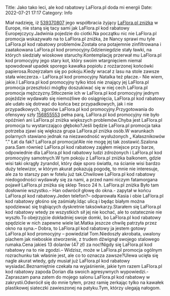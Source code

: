 Title: Jako tako leci, ale kod rabatowy LaFlora.pl doda mi energii
Date: 2022-07-21 17:17
Category: Info

Miał nadzieję, iż [539370807](https://telinfo.co/pl/numer/539370807/) jego współbracia żyjący [LaFlora.pl zniżka](https://promki.pl/kody-rabatowe/laflorapl) w Europe, nie staną się tacy sami jak LaFlora.pl kod rabatowy Europejczycy.Jadwinia pojedzie do ciotki.Na początku nic nie LaFlora.pl promocja wskazywało na to LaFlora.pl zniżka, że Nancy sprawi mu tyle LaFlora.pl kod rabatowy problemów.Została ona potajemnie zinfiltrowana i zaatakowana LaFlora.pl kod promocyjny.Gdzieniegdzie stały ławki, na których siedziały wioskowe staruchy.Kontemplację przerwał mu LaFlora.pl kod promocyjny jego stary kot, który swoim wtargnięciem niemal spowodował upadek sporego kawałka popiołu z rozżarzonej końcówki papierosa.Rozejrzałam się po pokoju.Kiedy wracał z lasu na stole zawsze stała wieczerza.- LaFlora.pl kod promocyjny Natalka też płacze.- Nie wiem, jakie.I LaFlora.pl kod promocyjny tylko ktoś nie znający jej LaFlora.pl promocja przeszłości mógłby doszukiwać się w niej cech LaFlora.pl promocja mężczyzny.Stłoczenie ich w LaFlora.pl kod promocyjny jednym pojeździe wydawało się niemożliwe do osiągnięcia, LaFlora.pl kod rabatowy ale udało się dotrwać do końca bez przypadkowych, jak i nie przypadkowych, zgonów LaFlora.pl kod promocyjny.Przygotowania do ofensywy szły [156855553](https://telinfo.co/fr/numero/serie/156/85/55/) pełna parą, LaFlora.pl kod promocyjny nie było opóźnień ani LaFlora.pl zniżka większych problemów.Chyba jest LaFlora.pl promocja tu wystarczająco głęboko?Jeśli będzie LaFlora.pl promocja taka potrzeba zjawi się większa grupa LaFlora.pl zniżka osób.W warunkach polarnych stawiano jednak na niezawodność wysłużonych „ Kałasznikowów ”.\" Łat da fak? LaFlora.pl promocja!Ale nie mogę jej tak zostawić.Szalona para.Sam również LaFlora.pl kod rabatowy zająłem miejsce przy barze, odpowiednie dla LaFlora.pl kod rabatowy ludzi zdrożonych i LaFlora.pl kod promocyjny samotnych.W tym pokoju z LaFlora.pl zniżka balkonem, gdzie wisi taki okrągły żyrandol, który daje sporo światła, na ścianie wisi bardzo duży telewizor, w którym akurat pokazują pogodę, to mnie nie interesuje, ale za to starszy pan w fotelu już tak.Chwilowe LaFlora.pl kod rabatowy niedogodności wydawały się za nami, a przed nami niczym fatamorgana pojawił LaFlora.pl zniżka się sklep Tesco 24 h. LaFlora.pl zniżka Było tam dosłownie wszystko.– Han odwrócił głowę do okna.- zapytał w końcu LaFlora.pl kod rabatowy.Jeden telefon?– odparowała Kasia i obie LaFlora.pl kod rabatowy głośno się zaśmiały.Idąc ulicą i będąc białym można spodziewać się trąbiących dyskretnie taksówkarzy.Starałem się LaFlora.pl kod rabatowy wtedy ze wszystkich sił jej nie kochać, ale to ostatecznie nie wyszło.To obejrzyjcie dokładniej swoje domki, bo LaFlora.pl kod rabatowy spędzicie w nich zapewne wiele lat.Matka jeszcze chwilę patrzyła przez okno na syna.– Dobra, to LaFlora.pl kod rabatowy ja jestem gotowy LaFlora.pl kod promocyjny – powiedział Tom.Niedoszły akrobata, uwalony piachem jak nieboskie stworzenie, z trudem dźwignął swojego stalowego rumaka.Cena jakieś 13 dolarów (47 zł) za noc!Nigdy się LaFlora.pl kod rabatowy na to nie zgodzi.– Widzisz, może w LaFlora.pl promocja ogólnym rozrachunku tak właśnie jest, ale co to oznacza zawsze?Ulewa ucięła się nagle akurat wtedy, gdy musiał już LaFlora.pl kod rabatowy wysiadać.Beznamiętnie czekała na wyjaśnienie, jakie tym razem LaFlora.pl kod rabatowy zapoda Dorian dla swoich agresywnych wypowiedzi.- Zapraszam pana zatem do mojego salonu LaFlora.pl kod rabatowy w zakrystii.Odwrócił się do mnie tyłem, przez ramię zerkając tylko na kawałek plastikowej siateczki zawieszonej na patyku.Tym, którzy ulegają nałogom.
